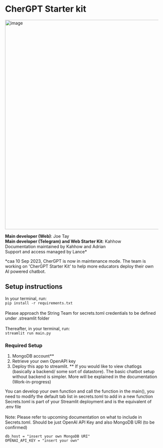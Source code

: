 # CherGPT Starter kit
<img width="689" alt="image" src="https://github.com/String-sg/chergpt2/assets/44336310/589dae66-8345-4ae5-9d4f-780cfec138e5">

<b>Main developer (Web)</b>: Joe Tay<br>
<b>Main developer (Telegram) and Web Starter Kit</b>: Kahhow<br>
Documentation maintained by Kahhow and Adrian<br>
Support and access managed by Lance*<be>

*caa 10 Sep 2023, CherGPT is now in maintenance mode. The team is working on 'CherGPT Starter Kit' to help more educators deploy their own AI powered chatbot. 

## Setup instructions
In your terminal, run:<br>
```pip install -r requirements.txt```
<br><br>
Please approach the String Team for secrets.toml credentials to be defined under .streamlit folder
<br><br>
Thereafter, in your terminal, run:<br>
```streamlit run main.py```

### Required Setup
1) MongoDB account** 
2) Retrieve your own OpenAPI key 
3) Deploy this app to streamlit. 
** If you would like to view chatlogs (basically a backend/ some sort of datastore). The basic chatbot setup without backend is simpler. More will be explained in the documentation (Work-in-progress)

You can develop your own function and call the function in the main(), you need to modify the default tab list in secrets.toml to add in a new function
Secrets.toml is part of your Streamlit deployment and is the equivalent of .env file
<br><br>
Note: Please refer to upcoming documentation on what to include in Secrets.toml. Should be just OpenAI API Key and also MongoDB URI (to be confirmed) 

```
db_host = "insert your own MongoDB URI"
OPENAI_API_KEY = "insert your own"
```
